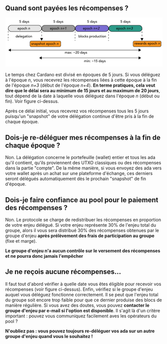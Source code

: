 ## Quand sont payées les récompenses ?

<img src="./rewards_schedule.png"  title="rewards schedule" width=700px />

Le temps chez Cardano est divisé en époques de 5 jours. Si vous déléguez à l'époque *n*, vous recevrez les récompenses liées à cette époque à la fin de l'époque *n+3* (début de l'époque *n+4*). **En terme pratiques, cela veut dire que le délai sera au minimum de 15 jours et au maximum de 20 jours**, tout dépend de la date à laquelle vous déléguez dans l'époque *n* (début ou fin). Voir figure ci-dessus.

Après ce délai initial, vous recevrez vos récompenses tous les 5 jours puisqu'un "snapshot" de votre délégation continue d'être pris à la fin de chaque époque.

## Dois-je re-déléguer mes récompenses à la fin de chaque époque ?

Non. La délégation concerne le portefeuille (wallet) entier et  tous les ada qu'il contient, qu'ils proviennent des UTXO classiques ou des récompenses dans la partie "compte". De la même manière, si vous envoyez des ada vers votre wallet après un achat sur une plateforme d'échange, ces derniers seront délégués automatiquement dès le prochain "snapshot" de fin d'époque.

## Dois-je faire confiance au pool pour le paiement des récompenses ?

Non. Le protocole se charge de redistribuer les récompenses en proportion de votre enjeu délégué. Si votre enjeu représente 30% de l'enjeu total du groupe, alors il vous sera distribué 30% des récompenses obtenues par le groupe d'enjeu **après prélèvement des frais de participation au groupe** (fixe et marge).

**Le groupe d'enjeu n'a aucun contrôle sur le versement des récompenses et ne pourra donc jamais l'empêcher**

## Je ne reçois aucune récompenses...

Il faut tout d'abord vérifier à quelle date vous êtes éligible pour recevoir vos récompenses (voir figure ci-dessus). Enfin, vérifiez si le groupe d'enjeu auquel vous déléguez fonctionne correctement. Il se peut que l'enjeu total du groupe soit encore trop faible pour que ce dernier produise des blocs de manière régulière. Si vous avez des doutes, vous pouvez **contacter le groupe d'enjeu par e-mail si l'option est disponible**. Il s'agit là d'un critère important : pouvez vous communiquez facilement aves les opérateurs du pool ?

**N'oubliez pas : vous pouvez toujours re-déléguer vos ada sur un autre groupe d'enjeu quand vous le souhaitez !**
